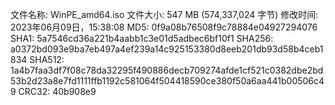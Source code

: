 ﻿文件名称: WinPE_amd64.iso
文件大小: 547 MB (574,337,024 字节)
修改时间: 2023年06月09日，15:38:08
MD5: 0f9a08b76508f9c78884e04927294076
SHA1: 5a7546cd36a221b4aabb1c3e01d5adbec6bf10f1
SHA256: a0372bd093e9ba7eb497a4ef239a14c925153380d8eeb201db93d58b4ceb1834
SHA512: 1a4b7faa3df7f08c78da32295f490886decb709274afde1cf521c0382dbe2bd53b2d23a8e7fd1111ffb1192c581064f504418590ce380f50a6aa441b00506c49
CRC32: 40b908e9

